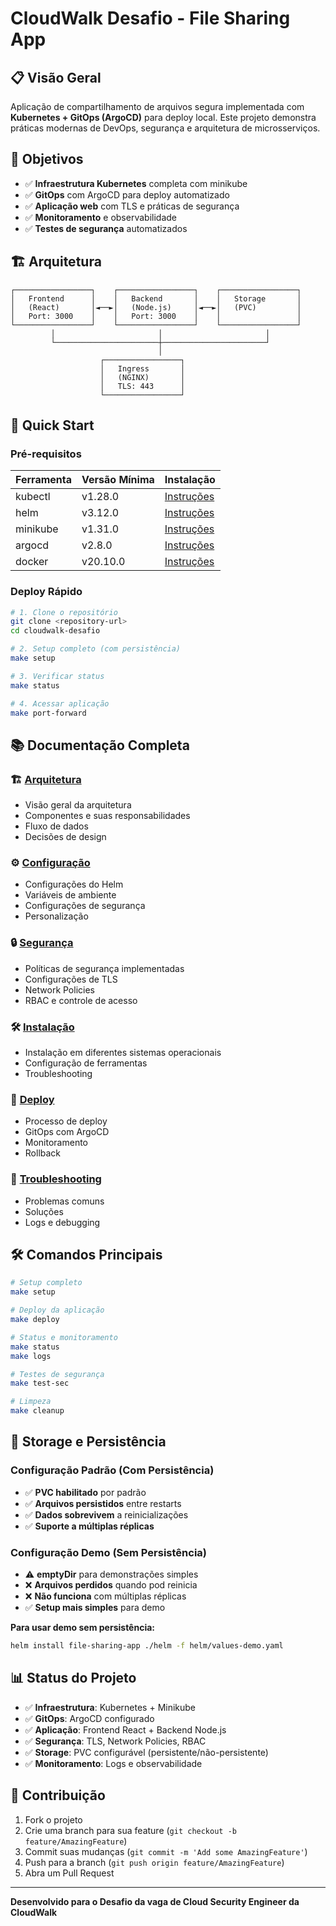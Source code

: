 # CloudWalk Desafio - File Sharing App

## 📋 Visão Geral

Aplicação de compartilhamento de arquivos segura implementada com **Kubernetes + GitOps (ArgoCD)** para deploy local. Este projeto demonstra práticas modernas de DevOps, segurança e arquitetura de microsserviços.

## 🎯 Objetivos

- ✅ **Infraestrutura Kubernetes** completa com minikube
- ✅ **GitOps** com ArgoCD para deploy automatizado
- ✅ **Aplicação web** com TLS e práticas de segurança
- ✅ **Monitoramento** e observabilidade
- ✅ **Testes de segurança** automatizados

## 🏗️ Arquitetura

```
┌─────────────────┐    ┌─────────────────┐    ┌─────────────────┐
│   Frontend      │    │   Backend       │    │   Storage       │
│   (React)       │◄──►│   (Node.js)     │◄──►│   (PVC)         │
│   Port: 3000    │    │   Port: 3000    │    │                 │
└─────────────────┘    └─────────────────┘    └─────────────────┘
         │                       │                       │
         └───────────────────────┼───────────────────────┘
                                 │
                    ┌─────────────────┐
                    │   Ingress       │
                    │   (NGINX)       │
                    │   TLS: 443      │
                    └─────────────────┘
```

## 🚀 Quick Start

### Pré-requisitos

| Ferramenta | Versão Mínima | Instalação |
|------------|---------------|------------|
| kubectl    | v1.28.0       | [Instruções](docs/INSTALACAO.md#kubernetes-cli) |
| helm       | v3.12.0       | [Instruções](docs/INSTALACAO.md#helm) |
| minikube   | v1.31.0       | [Instruções](docs/INSTALACAO.md#minikube) |
| argocd     | v2.8.0        | [Instruções](docs/INSTALACAO.md#argocd) |
| docker     | v20.10.0      | [Instruções](docs/INSTALACAO.md#docker) |

### Deploy Rápido

```bash
# 1. Clone o repositório
git clone <repository-url>
cd cloudwalk-desafio

# 2. Setup completo (com persistência)
make setup

# 3. Verificar status
make status

# 4. Acessar aplicação
make port-forward
```

## 📚 Documentação Completa

### 🏗️ [Arquitetura](docs/ARQUITETURA.md)
- Visão geral da arquitetura
- Componentes e suas responsabilidades
- Fluxo de dados
- Decisões de design

### ⚙️ [Configuração](docs/CONFIGURACAO.md)
- Configurações do Helm
- Variáveis de ambiente
- Configurações de segurança
- Personalização

### 🔒 [Segurança](docs/SEGURANCA.md)
- Políticas de segurança implementadas
- Configurações de TLS
- Network Policies
- RBAC e controle de acesso

### 🛠️ [Instalação](docs/INSTALACAO.md)
- Instalação em diferentes sistemas operacionais
- Configuração de ferramentas
- Troubleshooting

### 🚀 [Deploy](docs/DEPLOY.md)
- Processo de deploy
- GitOps com ArgoCD
- Monitoramento
- Rollback

### 🔧 [Troubleshooting](docs/TROUBLESHOOTING.md)
- Problemas comuns
- Soluções
- Logs e debugging

## 🛠️ Comandos Principais

```bash
# Setup completo
make setup

# Deploy da aplicação
make deploy

# Status e monitoramento
make status
make logs

# Testes de segurança
make test-sec

# Limpeza
make cleanup
```

## 💾 Storage e Persistência

### **Configuração Padrão (Com Persistência)**
- ✅ **PVC habilitado** por padrão
- ✅ **Arquivos persistidos** entre restarts
- ✅ **Dados sobrevivem** a reinicializações
- ✅ **Suporte a múltiplas réplicas**

### **Configuração Demo (Sem Persistência)**
- ⚠️ **emptyDir** para demonstrações simples
- ❌ **Arquivos perdidos** quando pod reinicia
- ❌ **Não funciona** com múltiplas réplicas
- ✅ **Setup mais simples** para demo

**Para usar demo sem persistência:**
```bash
helm install file-sharing-app ./helm -f helm/values-demo.yaml
```

## 📊 Status do Projeto

- ✅ **Infraestrutura**: Kubernetes + Minikube
- ✅ **GitOps**: ArgoCD configurado
- ✅ **Aplicação**: Frontend React + Backend Node.js
- ✅ **Segurança**: TLS, Network Policies, RBAC
- ✅ **Storage**: PVC configurável (persistente/não-persistente)
- ✅ **Monitoramento**: Logs e observabilidade

## 🤝 Contribuição

1. Fork o projeto
2. Crie uma branch para sua feature (`git checkout -b feature/AmazingFeature`)
3. Commit suas mudanças (`git commit -m 'Add some AmazingFeature'`)
4. Push para a branch (`git push origin feature/AmazingFeature`)
5. Abra um Pull Request

---

**Desenvolvido para o Desafio da vaga de Cloud Security Engineer da CloudWalk**
